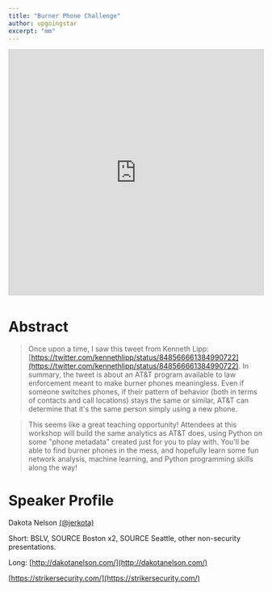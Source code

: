 ```yaml
---
title: "Burner Phone Challenge"
author: upgoingstar
excerpt: "mm"
---
```

<center>
<iframe src="https://www.slideshare.net/slideshow/embed_code/key/VZ6t3IpcOArGZ" width="595" height="485" frameborder="0" marginwidth="0" marginheight="0" scrolling="no" style="border:1px solid #CCC; border-width:1px; margin-bottom:5px; max-width: 100%;" allowfullscreen> </iframe>
</center>

# Abstract

> Once upon a time, I saw this tweet from Kenneth Lipp: [https://twitter.com/kennethlipp/status/848566661384990722](https://twitter.com/kennethlipp/status/848566661384990722). In summary, the tweet is about an AT&T program available to law enforcement meant to make burner phones meaningless. Even if someone switches phones, if their pattern of behavior (both in terms of contacts and call locations) stays the same or similar, AT&T can determine that it's the same person simply using a new phone. 

> This seems like a great teaching opportunity! Attendees at this workshop will build the same analytics as AT&T does, using Python on some "phone metadata" created just for you to play with. You'll be able to
find burner phones in the mess, and hopefully learn some fun network analysis, machine learning, and Python programming skills along the way!

# Speaker Profile

Dakota Nelson [(@jerkota)](https://twitter.com/jerkota) 

Short: BSLV, SOURCE Boston x2, SOURCE Seattle, other non-security presentations. 

Long: [http://dakotanelson.com/](http://dakotanelson.com/)

[https://strikersecurity.com/](https://strikersecurity.com/)
